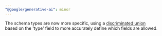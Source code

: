 ```yaml
---
"@google/generative-ai": minor
---
```


The schema types are now more specific, using a [discriminated union](https://www.typescriptlang.org/docs/handbook/2/narrowing.html#discriminated-unions) based on the 'type' field to more accurately define which fields are allowed.
